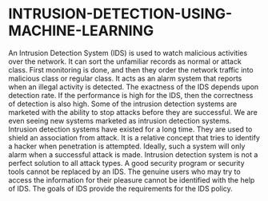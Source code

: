 # INTRUSION-DETECTION-USING-MACHINE-LEARNING
An Intrusion Detection System (IDS) is used to watch malicious activities over the network. It can sort the unfamiliar records as normal or attack class. First monitoring is done, and then they order the network traffic into malicious class or regular class. It acts as an alarm system that reports when an illegal activity is detected. The exactness of the IDS depends upon detection rate. If the performance is high for the IDS, then the correctness of detection is also high. Some of the intrusion detection systems are marketed with the ability to stop attacks before they are successful. We are even seeing new systems marketed as intrusion detection systems. Intrusion detection systems have existed for a long time. They are used to shield an association from attack. It is a relative concept that tries to identify a hacker when penetration is attempted. Ideally, such a system will only alarm when a successful attack is made. Intrusion detection system is not a perfect solution to all attack types. A good security program or security tools cannot be replaced by an IDS. The genuine users who may try to access the information for their pleasure cannot be identified with the help of IDS. The goals of IDS provide the requirements for the IDS policy.

